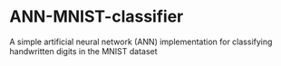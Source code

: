# ANN-MNIST-classifier
A simple artificial neural network (ANN) implementation for classifying handwritten digits in the MNIST dataset
